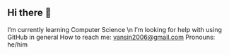 ## Hi there 👋
I’m currently learning Computer Science \n
I’m looking for help with using GitHub in general
How to reach me: vansin2006@gmail.com
Pronouns: he/him
<!--
**IvanMartinezRomero/IvanMartinezRomero** is a ✨ _special_ ✨ repository because its `README.md` (this file) appears on your GitHub profile.

Here are some ideas to get you started:

I’m currently learning Computer Science
I’m looking for help with using GitHub in general
How to reach me: vansin2006@gmail.com
Pronouns: he/him
-->
